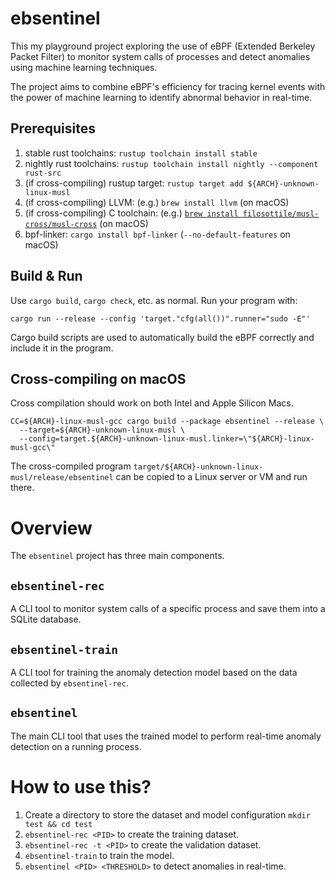 # ebsentinel
This my playground project exploring the use of eBPF (Extended Berkeley Packet Filter) to monitor system calls of processes and detect anomalies using machine learning techniques.

The project aims to combine eBPF's efficiency for tracing kernel events with the power of machine learning to identify abnormal behavior in real-time.

## Prerequisites

1. stable rust toolchains: `rustup toolchain install stable`
1. nightly rust toolchains: `rustup toolchain install nightly --component rust-src`
1. (if cross-compiling) rustup target: `rustup target add ${ARCH}-unknown-linux-musl`
1. (if cross-compiling) LLVM: (e.g.) `brew install llvm` (on macOS)
1. (if cross-compiling) C toolchain: (e.g.) [`brew install filosottile/musl-cross/musl-cross`](https://github.com/FiloSottile/homebrew-musl-cross) (on macOS)
1. bpf-linker: `cargo install bpf-linker` (`--no-default-features` on macOS)

## Build & Run

Use `cargo build`, `cargo check`, etc. as normal. Run your program with:

```shell
cargo run --release --config 'target."cfg(all())".runner="sudo -E"'
```

Cargo build scripts are used to automatically build the eBPF correctly and include it in the
program.

## Cross-compiling on macOS

Cross compilation should work on both Intel and Apple Silicon Macs.

```shell
CC=${ARCH}-linux-musl-gcc cargo build --package ebsentinel --release \
  --target=${ARCH}-unknown-linux-musl \
  --config=target.${ARCH}-unknown-linux-musl.linker=\"${ARCH}-linux-musl-gcc\"
```
The cross-compiled program `target/${ARCH}-unknown-linux-musl/release/ebsentinel` can be
copied to a Linux server or VM and run there.

# Overview
The `ebsentinel` project has three main components.

## `ebsentinel-rec` 
  A CLI tool to monitor system calls of a specific process and save them into a SQLite database.
  
## `ebsentinel-train` 
  A CLI tool for training the anomaly detection model based on the data collected by `ebsentinel-rec`.
  
## `ebsentinel`
The main CLI tool that uses the trained model to perform real-time anomaly detection on a running process.


# How to use this?
1. Create a directory to store the dataset and model configuration `mkdir test && cd test`
2. `ebsentinel-rec <PID>` to create the training dataset.
3. `ebsentinel-rec -t <PID>` to create the validation dataset.
4. `ebsentinel-train` to train the model.
5. `ebsentinel <PID> <THRESHOLD>` to detect anomalies in real-time.




